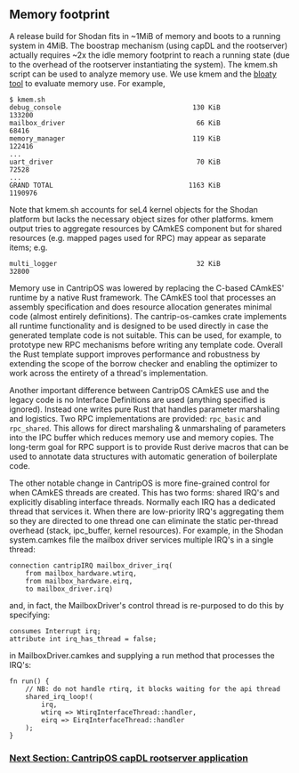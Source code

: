 
## Memory footprint

A release build for Shodan fits in ~1MiB of memory and boots to
a running system in 4MiB.
The boostrap mechanism (using capDL and the rootserver) actually
requires ~2x the idle memory footprint to reach a running state
(due to the overhead of the rootserver instantiating the system).
The kmem.sh script can be used to analyze memory use.
We use kmem and the
[bloaty tool](https://github.com/google/bloaty) to evaluate memory use.
For example,

```shell
$ kmem.sh
debug_console                                 130 KiB              133200
mailbox_driver                                 66 KiB               68416
memory_manager                                119 KiB              122416
...
uart_driver                                    70 KiB               72528
...
GRAND TOTAL                                  1163 KiB             1190976
```

Note that kmem.sh accounts for seL4 kernel objects for the Shodan platform
but lacks the necessary object sizes for other platforms.
kmem output tries to aggregate resources by CAmkES component but for shared
resources (e.g. mapped pages used for RPC) may appear as separate items; e.g.

```shelll
multi_logger                                   32 KiB               32800
```

Memory use in CantripOS was lowered by replacing the C-based CAmkES' runtime by
a native Rust framework.
The CAmkES tool that processes an assembly specification and does resource
allocation generates minimal code (almost entirely definitions).
The cantrip-os-camkes crate implements all runtime functionality and is
designed to be used directly in case the generated template code is
not suitable.
This can be used, for example, to prototype new RPC mechanisms before writing
any template code.
Overall the Rust template support improves performance and robustness by
extending the scope of the borrow checker and enabling the optimizer
to work across the entirety of a thread's implementation.

Another important difference between CantripOS CAmkES use and the legacy code
is no Interface Definitions are used (anything specified is ignored).
Instead one writes pure Rust that handles parameter marshaling and logistics.
Two RPC implementations are provided: `rpc_basic` and `rpc_shared`.
This allows for direct marshaling & unmarshaling of parameters into the IPC
buffer which reduces memory use and memory copies.
The long-term goal for RPC support is to provide Rust derive macros that can
be used to annotate data structures with automatic generation of boilerplate code.

The other notable change in CantripOS is more fine-grained control for when
CAmkES threads are created.
This has two forms: shared IRQ's and explicitly disabling interface threads.
Normally each IRQ has a dedicated thread that services it.
When there are low-priority IRQ's aggregating them so they are directed to
one thread one can eliminate the static per-thread overhead (stack, ipc_buffer,
kernel resources).
For example, in the Shodan system.camkes file the mailbox driver services multiple
IRQ's in a single thread:

```
connection cantripIRQ mailbox_driver_irq(
    from mailbox_hardware.wtirq,
    from mailbox_hardware.eirq,
    to mailbox_driver.irq)
```

and, in fact, the MailboxDriver's control thread is re-purposed to do this by
specifying:

```
consumes Interrupt irq;
attribute int irq_has_thread = false;
```

in MailboxDriver.camkes and supplying a run method that processes the IRQ's:

```
fn run() {
    // NB: do not handle rtirq, it blocks waiting for the api thread
    shared_irq_loop!(
        irq,
        wtirq => WtirqInterfaceThread::handler,
        eirq => EirqInterfaceThread::handler
    );
}
```

### [Next Section: CantripOS capDL rootserver application](CantripRootserver.md)
